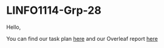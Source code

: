 # LINFO1114-Grp-28
Hello,

You  can find our task plan [here](https://docs.google.com/document/d/1dfTFZZ5cLI3sNEXIAakiu3PCG2pTZDInl3NDnkdSpoI/edit?usp=sharing) and our Overleaf report [here](https://www.overleaf.com/6244655346yrgmptbndpkd)
